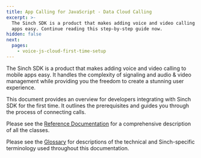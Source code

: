 ```yaml
---
title: App Calling for JavaScript - Data Cloud Calling
excerpt: >-
  The Sinch SDK is a product that makes adding voice and video calling to mobile
  apps easy. Continue reading this step-by-step guide now.
hidden: false
next:
  pages:
    - voice-js-cloud-first-time-setup
---
```


The Sinch SDK is a product that makes adding voice and video calling to mobile apps easy. It handles the complexity of signaling and audio & video management while providing you the freedom to create a stunning user experience.

This document provides an overview for developers integrating with Sinch SDK for the first time. It outlines the prerequisites and guides you through the process of connecting calls.

Please see the [Reference Documentation](voice-for-js-cloud\reference) for a comprehensive description of all the classes.

Please see the [Glossary](doc:voice-js-cloud-glossary) for descriptions of the technical and Sinch-specific terminology used throughout this documentation.
